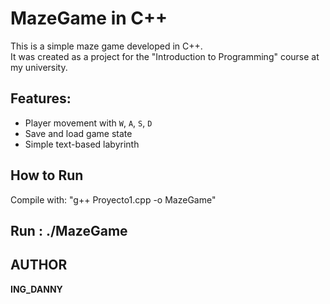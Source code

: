 # MazeGame in C++

This is a simple maze game developed in C++.  
It was created as a project for the "Introduction to Programming" course at my university.

## Features:
- Player movement with `W`, `A`, `S`, `D`
- Save and load game state
- Simple text-based labyrinth

## How to Run
Compile with: "g++ Proyecto1.cpp -o MazeGame"

## Run : ./MazeGame

## AUTHOR 
**ING_DANNY**  

